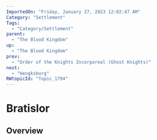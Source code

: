 ```yaml
---
ImportedOn: "Friday, January 27, 2023 12:02:47 AM"
Category: "Settlement"
Tags:
  - "Category/Settlement"
parent:
  - "The Blood Kingdom"
up:
  - "The Blood Kingdom"
prev:
  - "Order of the Knights Incorporeal (Ghost Knights)"
next:
  - "Hengksburg"
RWtopicId: "Topic_1794"
---
```

# Bratislor
## Overview
